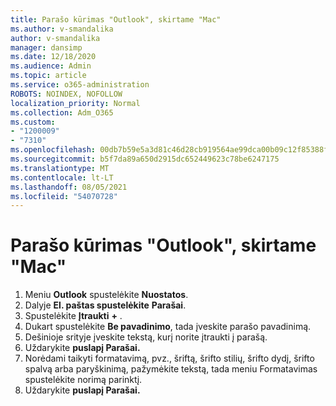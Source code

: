 ```yaml
---
title: Parašo kūrimas "Outlook", skirtame "Mac"
ms.author: v-smandalika
author: v-smandalika
manager: dansimp
ms.date: 12/18/2020
ms.audience: Admin
ms.topic: article
ms.service: o365-administration
ROBOTS: NOINDEX, NOFOLLOW
localization_priority: Normal
ms.collection: Adm_O365
ms.custom:
- "1200009"
- "7310"
ms.openlocfilehash: 00db7b59e5a3d81c46d28cb919564ae99dca00b09c12f85388f5c419647dad01
ms.sourcegitcommit: b5f7da89a650d2915dc652449623c78be6247175
ms.translationtype: MT
ms.contentlocale: lt-LT
ms.lasthandoff: 08/05/2021
ms.locfileid: "54070728"
---
```

# <a name="create-a-signature-in-outlook-for-mac"></a>Parašo kūrimas "Outlook", skirtame "Mac"

1.  Meniu **Outlook** spustelėkite **Nuostatos**.
2.  Dalyje **El. paštas spustelėkite** **Parašai**.
3.  Spustelėkite **Įtraukti** **+** .
4.  Dukart spustelėkite **Be pavadinimo**, tada įveskite parašo pavadinimą.
5.  Dešinioje srityje įveskite tekstą, kurį norite įtraukti į parašą.
6.  Uždarykite **puslapį Parašai.**
7.  Norėdami taikyti formatavimą, pvz., šriftą, šrifto stilių, šrifto dydį, šrifto spalvą arba paryškinimą, pažymėkite tekstą, tada meniu Formatavimas spustelėkite norimą parinktį.
8.  Uždarykite **puslapį Parašai.**
